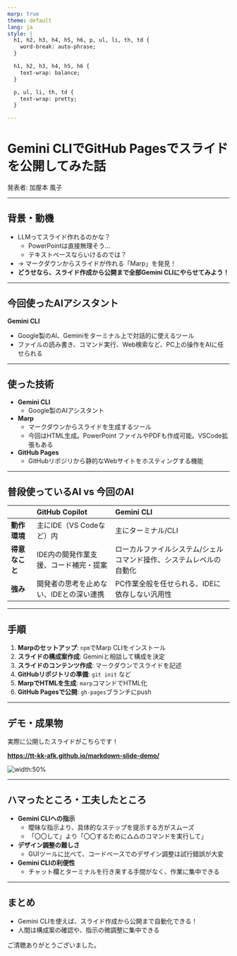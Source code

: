 ```yaml
---
marp: true
theme: default
lang: ja
style: |
  h1, h2, h3, h4, h5, h6, p, ul, li, th, td {
    word-break: auto-phrase;
  }

  h1, h2, h3, h4, h5, h6 {
    text-wrap: balance;
  }

  p, ul, li, th, td {
    text-wrap: pretty;
  }

---
```


# Gemini CLIでGitHub Pagesでスライドを公開してみた話

発表者: 加屋本 風子

---

## 背景・動機

- LLMってスライド作れるのかな？
  - PowerPointは直接無理そう...
  - テキストベースならいけるのでは？
- → マークダウンからスライドが作れる「Marp」を発見！
- **どうせなら、スライド作成から公開まで全部Gemini CLIにやらせてみよう！**

---

## 今回使ったAIアシスタント

**Gemini CLI**

- Google製のAI、Geminiをターミナル上で対話的に使えるツール
- ファイルの読み書き、コマンド実行、Web検索など、PC上の操作をAIに任せられる

---

## 使った技術

- **Gemini CLI**
  - Google製のAIアシスタント
- **Marp**
  - マークダウンからスライドを生成するツール
  - 今回はHTML生成。PowerPoint ファイルやPDFも作成可能。VSCode拡張もある
- **GitHub Pages**
  - GitHubリポジリから静的なWebサイトをホスティングする機能

---

## 普段使っているAI vs 今回のAI

| | **GitHub Copilot** | **Gemini CLI** |
|:---|:---|:---|
| **動作環境** | 主にIDE（VS Codeなど）内 | 主にターミナル/CLI |
| **得意なこと** | IDE内の開発作業支援、コード補完・提案 | ローカルファイルシステム/シェルコマンド操作、システムレベルの自動化 |
| **強み** | 開発者の思考を止めない、IDEとの深い連携 | PC作業全般を任せられる、IDEに依存しない汎用性 |

---

## 手順

1. **Marpのセットアップ**: `npm`でMarp CLIをインストール
2. **スライドの構成案作成**: Geminiと相談して構成を決定
3. **スライドのコンテンツ作成**: マークダウンでスライドを記述
4. **GitHubリポジトリの準備**: `git init` など
5. **MarpでHTMLを生成**: `marp`コマンドでHTML化
6. **GitHub Pagesで公開**: `gh-pages`ブランチにpush

---

## デモ・成果物

実際に公開したスライドがこちらです！

**https://tt-kk-afk.github.io/markdown-slide-demo/**

![width:50%](https://marp.app/assets/marp.svg)

---

## ハマったところ・工夫したところ

- **Gemini CLIへの指示**
  - 曖昧な指示より、具体的なステップを提示する方がスムーズ
  - 「〇〇して」より「〇〇するために△△のコマンドを実行して」
- **デザイン調整の難しさ**
  - GUIツールに比べて、コードベースでのデザイン調整は試行錯誤が大変
- **Gemini CLIの利便性**
  - チャット欄とターミナルを行き来する手間がなく、作業に集中できる

---

## まとめ

- Gemini CLIを使えば、スライド作成から公開まで自動化できる！
- 人間は構成案の確認や、指示の微調整に集中できる

ご清聴ありがとうございました。